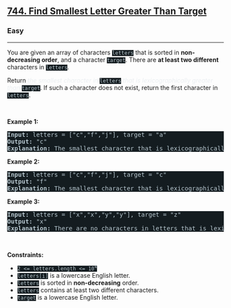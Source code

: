 <h2><a href="https://leetcode.com/problems/find-smallest-letter-greater-than-target/">744. Find Smallest Letter Greater Than Target</a></h2><h3>Easy</h3><hr><div><p>You are given an array of characters <code style="background-color: rgb(20, 28, 32) !important; color: rgb(183, 198, 205) !important;">letters</code> that is sorted in <strong>non-decreasing order</strong>, and a character <code style="background-color: rgb(20, 28, 32) !important; color: rgb(183, 198, 205) !important;">target</code>. There are <strong>at least two different</strong> characters in <code style="background-color: rgb(20, 28, 32) !important; color: rgb(183, 198, 205) !important;">letters</code>.</p>

<p>Return <em style="color: rgb(234, 238, 241) !important;">the smallest character in </em><code style="background-color: rgb(20, 28, 32) !important; color: rgb(183, 198, 205) !important;">letters</code><em style="color: rgb(234, 238, 241) !important;"> that is lexicographically greater than </em><code style="background-color: rgb(20, 28, 32) !important; color: rgb(183, 198, 205) !important;">target</code>. If such a character does not exist, return the first character in <code style="background-color: rgb(20, 28, 32) !important; color: rgb(183, 198, 205) !important;">letters</code>.</p>

<p>&nbsp;</p>
<p><strong class="example">Example 1:</strong></p>

<pre style="background-color: rgb(20, 28, 32) !important; color: rgb(182, 198, 206) !important;"><strong>Input:</strong> letters = ["c","f","j"], target = "a"
<strong>Output:</strong> "c"
<strong>Explanation:</strong> The smallest character that is lexicographically greater than 'a' in letters is 'c'.
</pre>

<p><strong class="example">Example 2:</strong></p>

<pre style="background-color: rgb(20, 28, 32) !important; color: rgb(182, 198, 206) !important;"><strong>Input:</strong> letters = ["c","f","j"], target = "c"
<strong>Output:</strong> "f"
<strong>Explanation:</strong> The smallest character that is lexicographically greater than 'c' in letters is 'f'.
</pre>

<p><strong class="example">Example 3:</strong></p>

<pre style="background-color: rgb(20, 28, 32) !important; color: rgb(182, 198, 206) !important;"><strong>Input:</strong> letters = ["x","x","y","y"], target = "z"
<strong>Output:</strong> "x"
<strong>Explanation:</strong> There are no characters in letters that is lexicographically greater than 'z' so we return letters[0].
</pre>

<p>&nbsp;</p>
<p><strong>Constraints:</strong></p>

<ul>
	<li><code style="background-color: rgb(20, 28, 32) !important; color: rgb(183, 198, 205) !important;">2 &lt;= letters.length &lt;= 10<sup>4</sup></code></li>
	<li><code style="background-color: rgb(20, 28, 32) !important; color: rgb(183, 198, 205) !important;">letters[i]</code> is a lowercase English letter.</li>
	<li><code style="background-color: rgb(20, 28, 32) !important; color: rgb(183, 198, 205) !important;">letters</code> is sorted in <strong>non-decreasing</strong> order.</li>
	<li><code style="background-color: rgb(20, 28, 32) !important; color: rgb(183, 198, 205) !important;">letters</code> contains at least two different characters.</li>
	<li><code style="background-color: rgb(20, 28, 32) !important; color: rgb(183, 198, 205) !important;">target</code> is a lowercase English letter.</li>
</ul>
</div>
